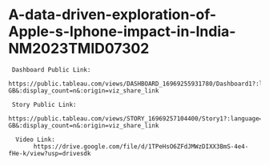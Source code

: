 # A-data-driven-exploration-of-Apple-s-Iphone-impact-in-India-NM2023TMID07302
     Dashboard Public Link:
         https://public.tableau.com/views/DASHBOARD_16969255931780/Dashboard1?:language=en-GB&:display_count=n&:origin=viz_share_link

     Story Public Link:
         https://public.tableau.com/views/STORY_16969257104400/Story1?:language=en-GB&:display_count=n&:origin=viz_share_link

      Video Link:
           https://drive.google.com/file/d/1TPeHsO6ZFdJMWzDIXX3BmS-4e4-fHe-k/view?usp=drivesdk
